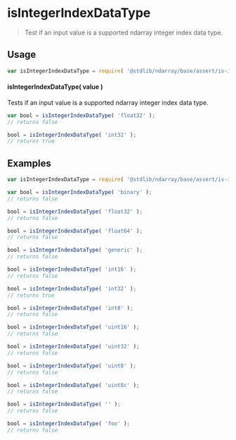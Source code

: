 <!--

@license Apache-2.0

Copyright (c) 2025 The Stdlib Authors.

Licensed under the Apache License, Version 2.0 (the "License");
you may not use this file except in compliance with the License.
You may obtain a copy of the License at

   http://www.apache.org/licenses/LICENSE-2.0

Unless required by applicable law or agreed to in writing, software
distributed under the License is distributed on an "AS IS" BASIS,
WITHOUT WARRANTIES OR CONDITIONS OF ANY KIND, either express or implied.
See the License for the specific language governing permissions and
limitations under the License.

-->

# isIntegerIndexDataType

> Test if an input value is a supported ndarray integer index data type.

<!-- Section to include introductory text. Make sure to keep an empty line after the intro `section` element and another before the `/section` close. -->

<section class="intro">

</section>

<!-- /.intro -->

<!-- Package usage documentation. -->

<section class="usage">

## Usage

```javascript
var isIntegerIndexDataType = require( '@stdlib/ndarray/base/assert/is-integer-index-data-type' );
```

#### isIntegerIndexDataType( value )

Tests if an input value is a supported ndarray integer index data type.

```javascript
var bool = isIntegerIndexDataType( 'float32' );
// returns false

bool = isIntegerIndexDataType( 'int32' );
// returns true
```

</section>

<!-- /.usage -->

<!-- Package usage notes. Make sure to keep an empty line after the `section` element and another before the `/section` close. -->

<section class="notes">

</section>

<!-- /.notes -->

<!-- Package usage examples. -->

<section class="examples">

## Examples

<!-- eslint no-undef: "error" -->

```javascript
var isIntegerIndexDataType = require( '@stdlib/ndarray/base/assert/is-integer-index-data-type' );

var bool = isIntegerIndexDataType( 'binary' );
// returns false

bool = isIntegerIndexDataType( 'float32' );
// returns false

bool = isIntegerIndexDataType( 'float64' );
// returns false

bool = isIntegerIndexDataType( 'generic' );
// returns false

bool = isIntegerIndexDataType( 'int16' );
// returns false

bool = isIntegerIndexDataType( 'int32' );
// returns true

bool = isIntegerIndexDataType( 'int8' );
// returns false

bool = isIntegerIndexDataType( 'uint16' );
// returns false

bool = isIntegerIndexDataType( 'uint32' );
// returns false

bool = isIntegerIndexDataType( 'uint8' );
// returns false

bool = isIntegerIndexDataType( 'uint8c' );
// returns false

bool = isIntegerIndexDataType( '' );
// returns false

bool = isIntegerIndexDataType( 'foo' );
// returns false
```

</section>

<!-- /.examples -->

<!-- Section to include cited references. If references are included, add a horizontal rule *before* the section. Make sure to keep an empty line after the `section` element and another before the `/section` close. -->

<section class="references">

</section>

<!-- /.references -->

<!-- Section for related `stdlib` packages. Do not manually edit this section, as it is automatically populated. -->

<section class="related">

</section>

<!-- /.related -->

<!-- Section for all links. Make sure to keep an empty line after the `section` element and another before the `/section` close. -->

<section class="links">

</section>

<!-- /.links -->

